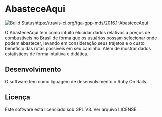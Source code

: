 # AbasteceAqui

<img src="https://travis-ci.org/fga-gpp-mds/2016.1-AbasteceAqui.svg?branch=homologacao" alt="Build Status" />https://travis-ci.org/fga-gpp-mds/2016.1-AbasteceAqui

O AbasteceAqui tem como intuito elucidar dados relativos a preços de combustíveis no Brasil de forma que os usuários possam selecionar onde podem abastecer, levando em consideração seus trajetos e o custo benefício das rotas possíveis em seu caminho. Além de mostrar dados estatisticos de forma intuitiva e didática.

Desenvolvimento
---------------

O software tem como liguagem de desenvolvimento o Ruby On Rails.


Licença
-------

Este software está licenciado sob GPL V3. Ver arquivo LICENSE.
